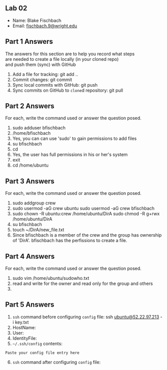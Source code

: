 ## Lab 02

- Name: Blake Fischbach
- Email: fischbach.9@wright.edu

## Part 1 Answers

The answers for this section are to help you record what steps  
are needed to create a file locally (in your cloned repo)  
and push them (sync) with GitHub

1. Add a file for tracking: git add ..
2. Commit changes: git commit
3. Sync local commits with GitHub: git push
4. Sync commits on GitHub to `clone`d repository: git pull

## Part 2 Answers

For each, write the command used or answer the question posed.

1. sudo adduser bfischbach
2. /home/bfischbach
3. Yes, you can can use 'sudo' to gain permissions to add files
4. su bfischbach
5. cd
6. Yes, the user has full permissions in his or her's system
7. exit
8. cd /home/ubuntu

## Part 3 Answers

For each, write the command used or answer the question posed.

1. sudo addgroup crew
2. sudo usermod -aG crew ubuntu
sudo usermod -aG crew bfischbach
3. sudo chown -R ubuntu:crew /home/ubuntu/DirA
sudo chmod -R g+rwx /home/ubuntu/DirA
4. su bfischbach
5. touch ~/DirA/new_file.txt
6. Since bfischbach is a member of the crew and the group has ownership of 'DirA'. bfischbach has the perfissions to create a file.

## Part 4 Answers

For each, write the command used or answer the question posed.

1. sudo vim /home/ubuntu/sudowho.txt
2. read and write for the owner and read only for the group and others
3. 

## Part 5 Answers

1. `ssh` command before configuring `config` file: ssh ubuntu@52.22.97.213 -i key.txt
2. HostName: 
3. User:
4. IdentityFile:
5. `~/.ssh/config` contents:

```
Paste your config file entry here
```

6. `ssh` command after configuring `config` file:
